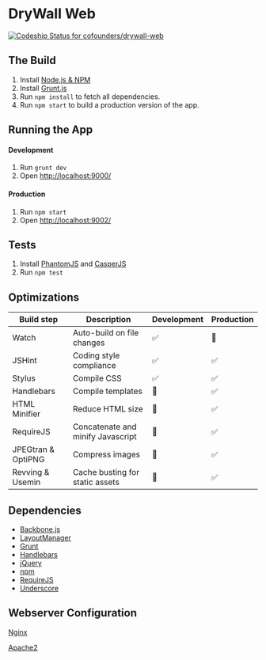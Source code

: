 # DryWall Web

[ ![Codeship Status for cofounders/drywall-web](https://codeship.io/projects/53dc4160-0466-0132-04bb-1a827ae27d2a/status)](https://codeship.io/projects/30643)

## The Build

1. Install [Node.js & NPM](http://nodejs.org/)
1. Install [Grunt.js](https://github.com/gruntjs/grunt/wiki/Getting-started)
1. Run `npm install` to fetch all dependencies.
1. Run `npm start` to build a production version of the app.

## Running the App

#### Development

1. Run `grunt dev`
1. Open <http://localhost:9000/>

#### Production

1. Run `npm start`
1. Open <http://localhost:9002/>

## Tests

1. Install [PhantomJS](http://phantomjs.org/) and [CasperJS](http://casperjs.org/)
1. Run `npm test`

## Optimizations

| Build step | Description | Development | Production |
| --- | --- |--- | --- |
| Watch | Auto-build on file changes | :white_check_mark: | :no_entry_sign: |
| JSHint | Coding style compliance | :white_check_mark: | :white_check_mark: |
| Stylus | Compile CSS | :white_check_mark: | :white_check_mark: |
| Handlebars | Compile templates | :no_entry_sign: | :white_check_mark: |
| HTML Minifier | Reduce HTML size | :no_entry_sign: | :white_check_mark: |
| RequireJS | Concatenate and minify Javascript | :no_entry_sign: | :white_check_mark: |
| JPEGtran & OptiPNG | Compress images | :no_entry_sign: | :white_check_mark: |
| Revving & Usemin | Cache busting for static assets | :no_entry_sign: | :white_check_mark: |

## Dependencies

- [Backbone.js](http://backbonejs.org/)
- [LayoutManager](http://www.layoutmanager.org/)
- [Grunt](http://www.gruntjs.com/)
- [Handlebars](http://handlebarsjs.com/)
- [jQuery](http://jquery.com/)
- [npm](https://npmjs.org/)
- [RequireJS](http://requirejs.org/)
- [Underscore](http://underscorejs.org/)

## Webserver Configuration

[Nginx](server/apache/server.conf)

[Apache2](server/apache/server.conf)
